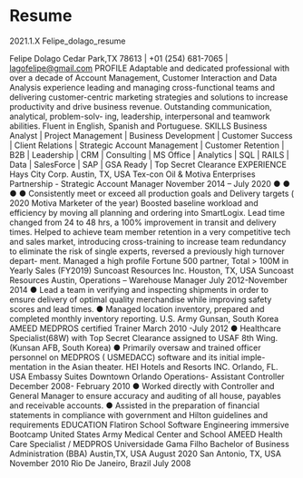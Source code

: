 # Resume
2021.1.X Felipe_dolago_resume






 Felipe Dolago
Cedar Park,TX 78613 | +01 (254) 681-7065 | lagofelipe@gmail.com
  PROFILE
 Adaptable and dedicated professional with over a decade of Account Management, Customer Interaction and Data Analysis experience leading and managing cross-functional teams and delivering customer-centric marketing strategies and solutions to increase productivity and drive business revenue. Outstanding communication, analytical, problem-solv- ing, leadership, interpersonal and teamwork abilities. Fluent in English, Spanish and Portuguese.
SKILLS
Business Analyst | Project Management | Business Development | Customer Success | Client Relations | Strategic Account Management | Customer Retention | B2B | Leadership | CRM | Consulting | MS Office | Analytics | SQL | RAILS | Data | SalesForce | SAP | GSA Ready | Top Secret Clearance
EXPERIENCE
Hays City Corp. Austin, TX, USA
Tex-con Oil & Motiva Enterprises Partnership - Strategic Account Manager November 2014 – July 2020
  ● ●
● ●
Consistently meet or exceed all production goals and Delivery targets ( 2020 Motiva Marketer of the year) Boosted baseline workload and efficiency by moving all planning and ordering into SmartLogix. Lead time
changed from 24 to 48 hrs, a 100% improvement in transit and delivery times.
Helped to achieve team member retention in a very competitive tech and sales market, introducing cross-training
to increase team redundancy to eliminate the risk of single experts, reversed a previously high turnover depart- ment.
Managed a high profile Fortune 500 partner, Total > 100M in Yearly Sales (FY2019)
Suncoast Resources Inc. Houston, TX, USA
Suncoast Resources Austin, Operations – Warehouse Manager July 2012-November 2014
● Lead a team in verifying and inspecting shipments in order to ensure delivery of optimal quality merchandise
while improving safety scores and lead times.
● Managed location inventory, prepared and completed monthly inventory reporting.
U.S. Army Gunsan, South Korea
AMEED MEDPROS certified Trainer March 2010 -July 2012
● Healthcare Specialist(68W) with Top Secret Clearance assigned to USAF 8th Wing. (Kunsan AFB, South Korea)
● Primarily oversaw and trained officer personnel on MEDPROS ( USMEDACC) software and its initial imple-
mentation in the Asian theater.
HEI Hotels and Resorts INC. Orlando, FL. USA
Embassy Suites Downtown Orlando Operations- Assistant Controller December 2008- February 2010
● Worked directly with Controller and General Manager to ensure accuracy and auditing of all house, payables and receivable accounts.
● Assisted in the preparation of financial statements in compliance with government and Hilton guidelines and requirements
EDUCATION
Flatiron School
Software Engineering immersive Bootcamp
United States Army Medical Center and School
AMEED Health Care Specialist / MEDPROS
Universidade Gama Filho
Bachelor of Business Administration (BBA)
Austin,TX, USA
August 2020
San Antonio, TX, USA
November 2010
Rio De Janeiro, Brazil
 July 2008

